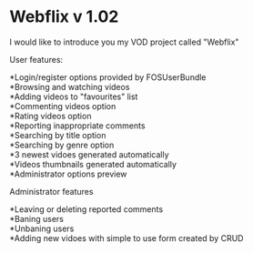 # Webflix v 1.02

I would like to introduce you my VOD project called "Webflix"

User features:

*Login/register options provided by FOSUserBundle<br>
*Browsing and watching videos<br>
*Adding videos to "favourites" list<br>
*Commenting videos option<br>
*Rating videos option<br>
*Reporting inappropriate comments<br>
*Searching by title option<br>
*Searching by genre option<br>
*3 newest vidoes generated automatically<br>
*Videos thumbnails generated automatically<br>
*Administrator options preview<br>

Administrator features

*Leaving or deleting reported comments<br>
*Baning users<br>
*Unbaning users<br>
*Adding new vidoes with simple to use form created by CRUD<br>
